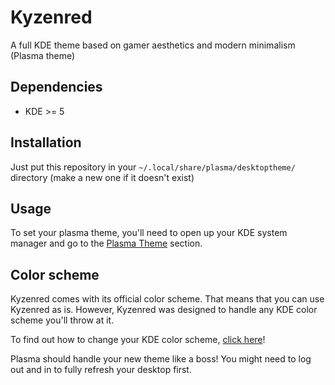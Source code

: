# Kyzenred
A full KDE theme based on gamer aesthetics and modern minimalism (Plasma theme)

## Dependencies
- KDE >= 5

## Installation
Just put this repository in your `~/.local/share/plasma/desktoptheme/` directory (make a new one if it doesn't exist)

## Usage
To set your plasma theme, you'll need to open up your KDE system manager and go to the [Plasma Theme](https://userbase.kde.org/System_Settings/Plasma_Theme) section.

## Color scheme
Kyzenred comes with its official color scheme. That means that you can use Kyzenred as is.
However, Kyzenred was designed to handle any KDE color scheme you'll throw at it.

To find out how to change your KDE color scheme, [click here](https://docs.kde.org/trunk5/en/kde-workspace/kcontrol/colors/index.html)!

Plasma should handle your new theme like a boss! You might need to log out and in to fully refresh your desktop first.
